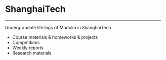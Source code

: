 # ShanghaiTech
---
Undergraudate life logs of Madoka in ShanghaiTech

- Course materials & homeworks & projects 
- Competitions
- Weekly reports
- Research materials


